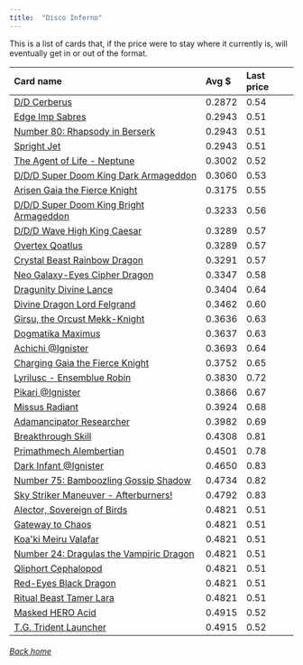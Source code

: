 ```yaml
---
title:  "Disco Inferno"
---
```


This is a list of cards that, if the price were to stay where it currently is, will eventually get in or out of the format.

| Card name | Avg $ | Last price |
| :-- | :-- | :-- |
[D/D Cerberus](https://db.ygoprodeck.com/card/?search=D/D%20Cerberus) | 0.2872 | 0.54 |
[Edge Imp Sabres](https://db.ygoprodeck.com/card/?search=Edge%20Imp%20Sabres) | 0.2943 | 0.51 |
[Number 80: Rhapsody in Berserk](https://db.ygoprodeck.com/card/?search=Number%2080:%20Rhapsody%20in%20Berserk) | 0.2943 | 0.51 |
[Spright Jet](https://db.ygoprodeck.com/card/?search=Spright%20Jet) | 0.2943 | 0.51 |
[The Agent of Life - Neptune](https://db.ygoprodeck.com/card/?search=The%20Agent%20of%20Life%20-%20Neptune) | 0.3002 | 0.52 |
[D/D/D Super Doom King Dark Armageddon](https://db.ygoprodeck.com/card/?search=D/D/D%20Super%20Doom%20King%20Dark%20Armageddon) | 0.3060 | 0.53 |
[Arisen Gaia the Fierce Knight](https://db.ygoprodeck.com/card/?search=Arisen%20Gaia%20the%20Fierce%20Knight) | 0.3175 | 0.55 |
[D/D/D Super Doom King Bright Armageddon](https://db.ygoprodeck.com/card/?search=D/D/D%20Super%20Doom%20King%20Bright%20Armageddon) | 0.3233 | 0.56 |
[D/D/D Wave High King Caesar](https://db.ygoprodeck.com/card/?search=D/D/D%20Wave%20High%20King%20Caesar) | 0.3289 | 0.57 |
[Overtex Qoatlus](https://db.ygoprodeck.com/card/?search=Overtex%20Qoatlus) | 0.3289 | 0.57 |
[Crystal Beast Rainbow Dragon](https://db.ygoprodeck.com/card/?search=Crystal%20Beast%20Rainbow%20Dragon) | 0.3291 | 0.57 |
[Neo Galaxy-Eyes Cipher Dragon](https://db.ygoprodeck.com/card/?search=Neo%20Galaxy-Eyes%20Cipher%20Dragon) | 0.3347 | 0.58 |
[Dragunity Divine Lance](https://db.ygoprodeck.com/card/?search=Dragunity%20Divine%20Lance) | 0.3404 | 0.64 |
[Divine Dragon Lord Felgrand](https://db.ygoprodeck.com/card/?search=Divine%20Dragon%20Lord%20Felgrand) | 0.3462 | 0.60 |
[Girsu, the Orcust Mekk-Knight](https://db.ygoprodeck.com/card/?search=Girsu,%20the%20Orcust%20Mekk-Knight) | 0.3636 | 0.63 |
[Dogmatika Maximus](https://db.ygoprodeck.com/card/?search=Dogmatika%20Maximus) | 0.3637 | 0.63 |
[Achichi @Ignister](https://db.ygoprodeck.com/card/?search=Achichi%20@Ignister) | 0.3693 | 0.64 |
[Charging Gaia the Fierce Knight](https://db.ygoprodeck.com/card/?search=Charging%20Gaia%20the%20Fierce%20Knight) | 0.3752 | 0.65 |
[Lyrilusc - Ensemblue Robin](https://db.ygoprodeck.com/card/?search=Lyrilusc%20-%20Ensemblue%20Robin) | 0.3830 | 0.72 |
[Pikari @Ignister](https://db.ygoprodeck.com/card/?search=Pikari%20@Ignister) | 0.3866 | 0.67 |
[Missus Radiant](https://db.ygoprodeck.com/card/?search=Missus%20Radiant) | 0.3924 | 0.68 |
[Adamancipator Researcher](https://db.ygoprodeck.com/card/?search=Adamancipator%20Researcher) | 0.3982 | 0.69 |
[Breakthrough Skill](https://db.ygoprodeck.com/card/?search=Breakthrough%20Skill) | 0.4308 | 0.81 |
[Primathmech Alembertian](https://db.ygoprodeck.com/card/?search=Primathmech%20Alembertian) | 0.4501 | 0.78 |
[Dark Infant @Ignister](https://db.ygoprodeck.com/card/?search=Dark%20Infant%20@Ignister) | 0.4650 | 0.83 |
[Number 75: Bamboozling Gossip Shadow](https://db.ygoprodeck.com/card/?search=Number%2075:%20Bamboozling%20Gossip%20Shadow) | 0.4734 | 0.82 |
[Sky Striker Maneuver - Afterburners!](https://db.ygoprodeck.com/card/?search=Sky%20Striker%20Maneuver%20-%20Afterburners!) | 0.4792 | 0.83 |
[Alector, Sovereign of Birds](https://db.ygoprodeck.com/card/?search=Alector,%20Sovereign%20of%20Birds) | 0.4821 | 0.51 |
[Gateway to Chaos](https://db.ygoprodeck.com/card/?search=Gateway%20to%20Chaos) | 0.4821 | 0.51 |
[Koa'ki Meiru Valafar](https://db.ygoprodeck.com/card/?search=Koa'ki%20Meiru%20Valafar) | 0.4821 | 0.51 |
[Number 24: Dragulas the Vampiric Dragon](https://db.ygoprodeck.com/card/?search=Number%2024:%20Dragulas%20the%20Vampiric%20Dragon) | 0.4821 | 0.51 |
[Qliphort Cephalopod](https://db.ygoprodeck.com/card/?search=Qliphort%20Cephalopod) | 0.4821 | 0.51 |
[Red-Eyes Black Dragon](https://db.ygoprodeck.com/card/?search=Red-Eyes%20Black%20Dragon) | 0.4821 | 0.51 |
[Ritual Beast Tamer Lara](https://db.ygoprodeck.com/card/?search=Ritual%20Beast%20Tamer%20Lara) | 0.4821 | 0.51 |
[Masked HERO Acid](https://db.ygoprodeck.com/card/?search=Masked%20HERO%20Acid) | 0.4915 | 0.52 |
[T.G. Trident Launcher](https://db.ygoprodeck.com/card/?search=T.G.%20Trident%20Launcher) | 0.4915 | 0.52 |

###### [Back home](index)